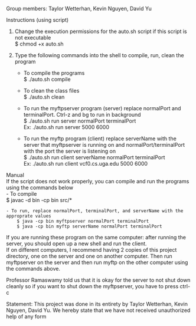 Group members: Taylor Wetterhan, Kevin Nguyen, David Yu  

Instructions (using script)  
1. Change the execution permissions for the auto.sh script if this script is not executable  
    $ chmod +x auto.sh

2. Type the following commands into the shell to compile, run, clean the program  
    - To compile the programs  
        $ ./auto.sh compile

    - To clean the class files  
        $ ./auto.sh clean

    - To run the myftpserver program (server) replace normalPort and terminalPort. Ctrl-z and bg to run in background  
        $ ./auto.sh run server normalPort terminalPort  
        Ex: ./auto.sh run server 5000 6000  

    - To run the myftp program (client) replace serverName with the server that myftpserver is running on and normalPort/terminalPort with the port the server is listening on  
        $ ./auto.sh run client serverName normalPort terminalPort  
        Ex: ./auto.sh run client vcf0.cs.uga.edu 5000 6000

Manual  
If the script does not work properly, you can compile and run the programs using the commands below  
    - To compile  
        $ javac -d bin -cp bin src/*

    - To run, replace normalPort, terminalPort, and serverName with the approprate values  
        $ java -cp bin myftpserver normalPort terminalPort  
        $ java -cp bin myftp serverName normalPort terminalPort  

If you are running these program on the same computer: after running the server, you should open up a new shell and run the client.  
If on different computers, I recommend having 2 copies of this project directory, one on the server and one on another computer. Then run myftpserver on the server and then run myftp on the other computer using the commands above.  

Professor Ramaswamy told us that it is okay for the server to not shut down cleanly so if you want to shut down the myftpserver, you have to press ctrl-c  

Statement:
This project was done in its entirety by Taylor Wetterhan, Kevin Nguyen, David Yu. We hereby
state that we have not received unauthorized help of any form